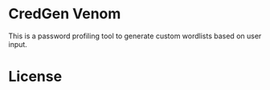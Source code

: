 # CredGen Venom
This is a password profiling tool to generate custom wordlists based on user input.

# License

